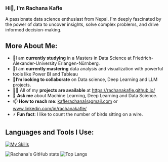 ### Hi👋, I'm Rachana Kafle
A passionate data science enthusiast from Nepal. I'm deeply fascinated by the power of data to uncover insights, solve complex problems, and drive informed decision-making.

## More About Me:

- 🔭I am **currently studying** in a Masters in Data Science at Friedrich-Alexander-University Erlangen-Nürnberg.
- 🌱I am **currently mastering** data analysis and visualization with powerful tools like Power BI and Tableau
- 👯**I’m looking to collaborate** on Data science, Deep Learning and LLM projects.
- 👨‍💻 All of my **projects are available** at https://rachanakafle.github.io/
- 💬 **Ask me** about Machine Learning, Deep Learning and Data Science.
- 📫 **How to reach me**: kaflerachana1@gmail.com or www.linkedin.com/in/rachanakafle/
- ⚡ **Fun fact**: I like to count the number of birds sitting on a wire.
  
## Languages and Tools I Use:
[![My Skills](https://skillicons.dev/icons?i=python,docker,linux,Latex,js,html,css)](https://skillicons.dev)
  
![Rachana's GitHub stats](https://github-readme-stats.vercel.app/api?username=rachanakafle&show_icons=true&theme=dark)
![Top Langs](https://github-readme-stats.vercel.app/api/top-langs/?username=rachanakafle&layout=compact)

